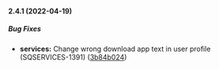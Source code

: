 #### 2.4.1 (2022-04-19)

##### Bug Fixes

- **services:** Change wrong download app text in user profile (SQSERVICES-1391) ([3b84b024](https://github.com/wireapp/wire-account/commit/3b84b024eab70e8dc65380f42ebff01c848681f6))
